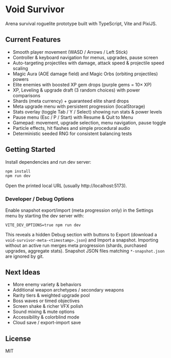 # Void Survivor

Arena survival roguelite prototype built with TypeScript, Vite and PixiJS.

## Current Features
- Smooth player movement (WASD / Arrows / Left Stick)
- Controller & keyboard navigation for menus, upgrades, pause screen
- Auto-targeting projectiles with damage, attack speed & projectile speed scaling
- Magic Aura (AOE damage field) and Magic Orbs (orbiting projectiles) powers
- Elite enemies with boosted XP gem drops (purple gems = 10× XP)
- XP, Leveling & upgrade draft (3 random choices) with power comparisons
- Shards (meta currency) + guaranteed elite shard drops
- Meta upgrade menu with persistent progression (localStorage)
- Stats overlay (toggle Tab / Y / Select) showing run stats & power levels
- Pause menu (Esc / P / Start) with Resume & Quit to Menu
- Gamepad: movement, upgrade selection, menu navigation, pause toggle
- Particle effects, hit flashes and simple procedural audio
- Deterministic seeded RNG for consistent balancing tests

## Getting Started

Install dependencies and run dev server:

```bash
npm install
npm run dev
```

Open the printed local URL (usually http://localhost:5173).

### Developer / Debug Options

Enable snapshot export/import (meta progression only) in the Settings menu by starting the dev server with:

```
VITE_DEV_OPTIONS=true npm run dev
```

This reveals a hidden Debug section with buttons to Export (download a `void-survivor-meta-<timestamp>.json`) and Import a snapshot. Importing without an active run merges meta progression (shards, purchased upgrades, aggregate stats). Snapshot JSON files matching `*-snapshot.json` are ignored by git.

## Next Ideas
- More enemy variety & behaviors
- Additional weapon archetypes / secondary weapons
- Rarity tiers & weighted upgrade pool
- Boss waves or timed objectives
- Screen shake & richer VFX polish
- Sound mixing & mute options
- Accessibility & colorblind mode
- Cloud save / export-import save

## License
MIT
